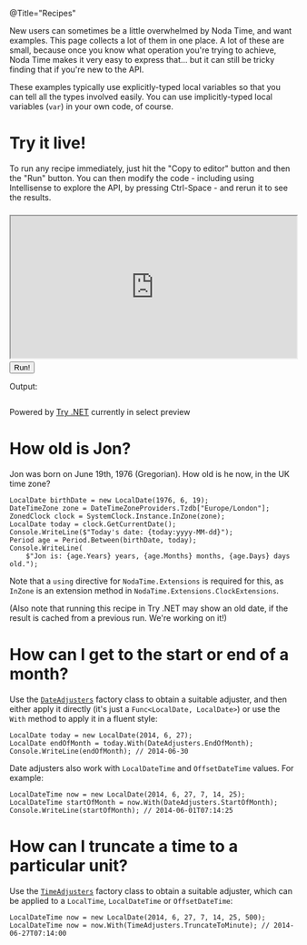 @Title="Recipes"

New users can sometimes be a little overwhelmed by Noda Time, and want examples. This
page collects a lot of them in one place. A lot of these are small, because once you
know what operation you're trying to achieve, Noda Time makes it very easy to express
that... but it can still be tricky finding that if you're new to the API.

These examples typically use explicitly-typed local variables so that you can tell
all the types involved easily. You can use implicitly-typed local variables (`var`)
in your own code, of course.

Try it live!
====

To run any recipe immediately, just hit the "Copy to editor" button and then the "Run" button.
You can then modify the code - including using Intellisense to explore the API, by pressing Ctrl-Space -
and rerun it to see the results.

<div style="height:250px; padding:8px 0px">
    <iframe style="position:relative;top:0px;width:100%;height:100%"
            src="https://try.dot.net/v2/editor?hostOrigin=https:%2F%2Fnodatime.org&waitForConfiguration=true"
            id="trydotnet-editor"></iframe>
</div>
<div><button id="trydotnet-run" class="trydotnetbutton">Run!</button></div>
<div>
    <p class="trydotnet-outputlabel">Output:</p>
    <pre><code id="trydotnet-output"></code></pre>
</div>
<div class="trydotnetbanner">
    <p>Powered by <a href="https://github.com/dotnet/try/wiki">Try .NET</a> currently in select preview</p>
</div>

How old is Jon?
====

Jon was born on June 19th, 1976 (Gregorian). How old is he now, in the UK time zone?

```csharp-trydotnet
LocalDate birthDate = new LocalDate(1976, 6, 19);
DateTimeZone zone = DateTimeZoneProviders.Tzdb["Europe/London"];
ZonedClock clock = SystemClock.Instance.InZone(zone);
LocalDate today = clock.GetCurrentDate();
Console.WriteLine($"Today's date: {today:yyyy-MM-dd}");
Period age = Period.Between(birthDate, today);
Console.WriteLine(
    $"Jon is: {age.Years} years, {age.Months} months, {age.Days} days old.");
```

Note that a `using` directive for `NodaTime.Extensions` is required for this,
as `InZone` is an extension method in `NodaTime.Extensions.ClockExtensions`.

(Also note that running this recipe in Try .NET may show an old date, if the
result is cached from a previous run. We're working on it!)

How can I get to the start or end of a month?
====

Use the [`DateAdjusters`](noda-type://NodaTime.DateAdjusters) factory class to obtain a suitable adjuster, and then either apply it
directly (it's just a `Func<LocalDate, LocalDate>`) or use the `With` method to apply it in a fluent
style:

```csharp-trydotnet
LocalDate today = new LocalDate(2014, 6, 27);
LocalDate endOfMonth = today.With(DateAdjusters.EndOfMonth);
Console.WriteLine(endOfMonth); // 2014-06-30
```

Date adjusters also work with `LocalDateTime` and `OffsetDateTime` values. For example:

```csharp-trydotnet
LocalDateTime now = new LocalDate(2014, 6, 27, 7, 14, 25);
LocalDateTime startOfMonth = now.With(DateAdjusters.StartOfMonth);
Console.WriteLine(startOfMonth); // 2014-06-01T07:14:25
```

How can I truncate a time to a particular unit?
====

Use the [`TimeAdjusters`](noda-type://NodaTime.TimeAdjusters) factory class to obtain a suitable adjuster, which can be applied to a
`LocalTime`, `LocalDateTime` or `OffsetDateTime`:

```csharp-trydotnet
LocalDateTime now = new LocalDate(2014, 6, 27, 7, 14, 25, 500);
LocalDateTime now = now.With(TimeAdjusters.TruncateToMinute); // 2014-06-27T07:14:00
```
